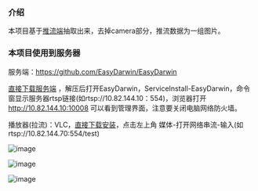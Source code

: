 ### 介绍

本项目基于[推流端](https://github.com/pedroSG94/rtmp-rtsp-stream-client-java)抽取出来，去掉camera部分，推流数据为一组图片。

### 本项目使用到服务器
服务端：https://github.com/EasyDarwin/EasyDarwin

[直接下载服务端](https://github.com/buhuiming/RtspDemo/blob/main/EasyDarwin-windows-8.1.0-1901141151.zip)
，解压后打开EasyDarwin，ServiceInstall-EasyDarwin，命令窗显示服务器rtsp链接(如rtsp://10.82.144.10：554)，浏览器打开
http://10.82.144.10:10008 可以看到管理界面，注意要关闭电脑网络防火墙。

播放器(拉流)：VLC，[直接下载安装](https://github.com/buhuiming/RtspDemo/blob/main/VLCMediaPlayer3.0.17.4.rar)，点击左上角
媒体-打开网络串流-输入(如rtsp://10.82.144.70:554/test)

![image](https://user-images.githubusercontent.com/30099293/200507168-54573220-1def-472a-b475-e445a5e8a893.png)

![image](https://user-images.githubusercontent.com/30099293/200507252-e8693353-a11d-460c-b107-3d54e6bb3f98.png)

![image](https://user-images.githubusercontent.com/30099293/200507658-52f4eb6b-a972-4568-b90f-8e8ebd75dff4.png)
